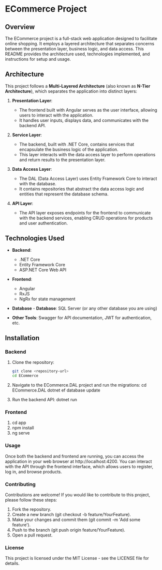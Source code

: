 # ECommerce Project

## Overview

The ECommerce project is a full-stack web application designed to facilitate online shopping. It employs a layered architecture that
 separates concerns between the presentation layer, business logic, and data access. 
 This README provides the architecture used, technologies implemented, and instructions for setup and usage.

## Architecture

This project follows a **Multi-Layered Architecture** (also known as **N-Tier Architecture**), which separates the application into distinct layers:

1. **Presentation Layer**: 
   - The frontend built with Angular serves as the user interface, allowing users to interact with the application.
   - It handles user inputs, displays data, and communicates with the backend API.

2. **Service Layer**:
   - The backend, built with .NET Core, contains services that encapsulate the business logic of the application.
   - This layer interacts with the data access layer to perform operations and return results to the presentation layer.

3. **Data Access Layer**:
   - The DAL (Data Access Layer) uses Entity Framework Core to interact with the database.
   - It contains repositories that abstract the data access logic and entities that represent the database schema.

4. **API Layer**:
   - The API layer exposes endpoints for the frontend to communicate with the backend services, enabling CRUD operations for products 
   and user authentication.

## Technologies Used

- **Backend**: 
  - .NET Core
  - Entity Framework Core
  - ASP.NET Core Web API

- **Frontend**: 
  - Angular
  - RxJS
  - NgRx for state management

- **Database** - **Database**: SQL Server (or any other database you are using)
- **Other Tools**: Swagger for API documentation, JWT for authentication, etc.

## Installation

### Backend

1. Clone the repository:
   ```bash
   git clone <repository-url>
   cd ECommerce

2. Navigate to the ECommerce.DAL project and run the migrations:
   cd ECommerce.DAL
   dotnet ef database update

3. Run the backend API:
   dotnet run

### Frontend

1. cd app
2. npm install
3. ng serve

### Usage
Once both the backend and frontend are running, you can access the application in your web browser at http://localhost:4200. 
You can interact with the API through the frontend interface, which allows users to register, log in, and browse products.

### Contributing
Contributions are welcome! If you would like to contribute to this project, please follow these steps:

1. Fork the repository.
2. Create a new branch (git checkout -b feature/YourFeature).
3. Make your changes and commit them (git commit -m 'Add some feature').
4. Push to the branch (git push origin feature/YourFeature).
5. Open a pull request.

### License
This project is licensed under the MIT License - see the LICENSE file for details.
